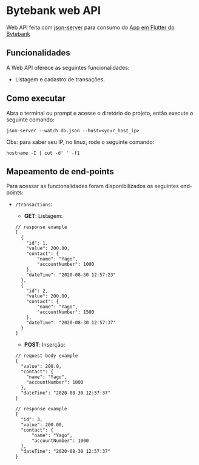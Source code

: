 # Bytebank web API

Web API feita com [json-server](https://github.com/typicode/json-server) para consumo do [App em Flutter do Bytebank](https://github.com/yagopessoa/bytebank)

## Funcionalidades

A Web API oferece as seguintes funcionalidades:

- Listagem e cadastro de transações.

## Como executar

Abra o terminal ou prompt e acesse o diretório do projeto, então execute o seguinte comando:

```
json-server --watch db.json --host=<your_host_ip>
```

Obs: para saber seu IP, no linux, rode o seguinte comando:

```
hostname -I | cut -d' ' -f1
```

## Mapeamento de end-points

Para acessar as funcionalidades foram disponibilizados os seguintes end-points:

- `/transactions`:
  - **GET**: Listagem:

  ```
  // response example
  [
    {
      "id": 1,
      "value": 200.00,
      "contact": {
          "name": "Yago",
          "accountNumber": 1000
      },
      "dateTime": "2020-08-30 12:57:23"
    },
    {
      "id": 2,
      "value": 200.00,
      "contact": {
          "name": "Yago",
          "accountNumber": 1500
      },
      "dateTime": "2020-08-30 12:57:37"
    }
  ]
  ```

  - **POST**: Inserção:

  ```
  // request body example
  {
    "value": 200.0,
    "contact": {
      "name": "Yago",
      "accountNumber": 1000
    },
    "dateTime": "2020-08-30 12:57:37"
  }

  // response example
  {
    "id": 3,
    "value": 200.00,
    "contact": {
        "name": "Yago",
        "accountNumber": 1000
    },
    "dateTime": "2020-08-30 12:57:37"
  }
  ```
